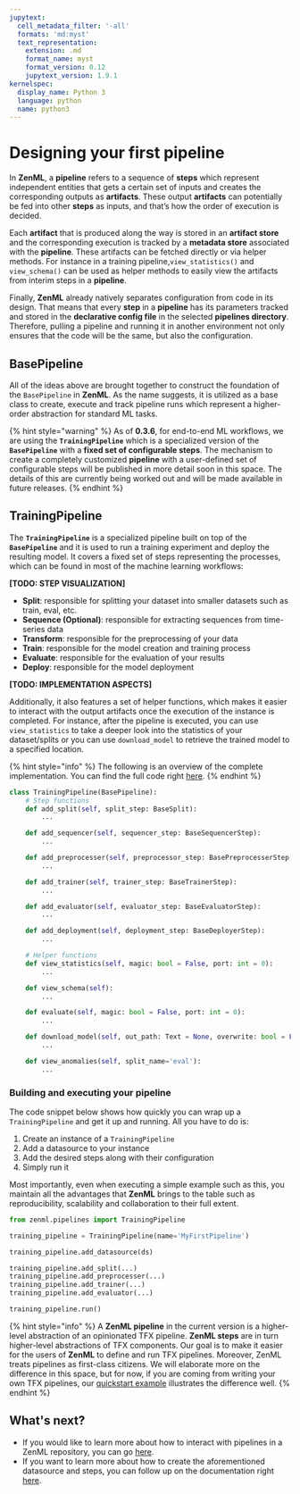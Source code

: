 ```yaml
---
jupytext:
  cell_metadata_filter: '-all'
  formats: 'md:myst'
  text_representation:
    extension: .md
    format_name: myst
    format_version: 0.12
    jupytext_version: 1.9.1
kernelspec:
  display_name: Python 3
  language: python
  name: python3
---
```


# Designing your first pipeline

In **ZenML**, a **pipeline** refers to a sequence of **steps** which represent independent entities that gets a certain set of inputs and creates the corresponding outputs as **artifacts**. These output **artifacts** can potentially be fed into other **steps** as inputs, and that’s how the order of execution is decided.

Each **artifact** that is produced along the way is stored in an **artifact store** and the corresponding execution is tracked by a **metadata store** associated with the **pipeline**. These artifacts can be fetched directly or via helper methods. For instance in a training pipeline,`view_statistics()` and `view_schema()` can be used as helper methods to easily view the artifacts from interim steps in a **pipeline**.

Finally, **ZenML** already natively separates configuration from code in its design. That means that every **step** in a **pipeline** has its parameters tracked and stored in the **declarative config file** in the selected **pipelines directory**. Therefore, pulling a pipeline and running it in another environment not only ensures that the code will be the same, but also the configuration.

## BasePipeline

All of the ideas above are brought together to construct the foundation of the `BasePipeline` in **ZenML**. As the name suggests, it is utilized as a base class to create, execute and track pipeline runs which represent a higher-order abstraction for standard ML tasks.

{% hint style="warning" %}
As of **0.3.6**, for end-to-end ML workflows, we are using the **`TrainingPipeline`** which is a specialized version of the **`BasePipeline`** with a **fixed set of configurable steps**. The mechanism to create a completely customized **pipeline** with a user-defined set of configurable steps will be published in more detail soon in this space. The details of this are currently being worked out and will be made available in future releases.
{% endhint %}

## TrainingPipeline

The **`TrainingPipeline`** is a specialized pipeline built on top of the **`BasePipeline`** and it is used to run a training experiment and deploy the resulting model. It covers a fixed set of steps representing the processes, which can be found in most of the machine learning workflows:

**\[TODO: STEP VISUALIZATION\]**

* **Split**: responsible for splitting your dataset into smaller datasets such as train, eval, etc.
* **Sequence \(Optional\)**: responsible for extracting sequences from time-series data
* **Transform**: responsible for the preprocessing of your data
* **Train**: responsible for the model creation and training process
* **Evaluate**: responsible for the evaluation of your results
* **Deploy**: responsible for the model deployment

**\[TODO: IMPLEMENTATION ASPECTS\]**

Additionally, it also features a set of helper functions, which makes it easier to interact with the output artifacts once the execution of the instance is completed. For instance, after the pipeline is executed, you can use `view_statistics` to take a deeper look into the statistics of your dataset/splits or you can use `download_model` to retrieve the trained model to a specified location.

{% hint style="info" %}
The following is an overview of the complete implementation. You can find the full code right [here](https://github.com/maiot-io/zenml/blob/main/zenml/pipelines/base_pipeline.py).
{% endhint %}

```python
class TrainingPipeline(BasePipeline):
    # Step functions
    def add_split(self, split_step: BaseSplit):
        ...

    def add_sequencer(self, sequencer_step: BaseSequencerStep):
        ...

    def add_preprocesser(self, preprocessor_step: BasePreprocesserStep):
        ...

    def add_trainer(self, trainer_step: BaseTrainerStep):
        ...

    def add_evaluator(self, evaluator_step: BaseEvaluatorStep):
        ...

    def add_deployment(self, deployment_step: BaseDeployerStep):
        ...

    # Helper functions
    def view_statistics(self, magic: bool = False, port: int = 0):
        ...

    def view_schema(self):
        ...

    def evaluate(self, magic: bool = False, port: int = 0):
        ...

    def download_model(self, out_path: Text = None, overwrite: bool = False):
        ...

    def view_anomalies(self, split_name='eval'):
        ...
```

### Building and executing your pipeline

The code snippet below shows how quickly you can wrap up a `TrainingPipeline` and get it up and running. All you have to do is: 

1. Create an instance of a `TrainingPipeline`
2. Add a datasource to your instance
3. Add the desired steps along with their configuration
4. Simply run it

Most importantly, even when executing a simple example such as this, you maintain all the advantages that **ZenML** brings to the table such as reproducibility, scalability and collaboration to their full extent.  

```python
from zenml.pipelines import TrainingPipeline

training_pipeline = TrainingPipeline(name='MyFirstPipeline')

training_pipeline.add_datasource(ds)

training_pipeline.add_split(...)
training_pipeline.add_preprocesser(...)
training_pipeline.add_trainer(...)
training_pipeline.add_evaluator(...)

training_pipeline.run()
```

{% hint style="info" %}
A **ZenML pipeline** in the current version is a higher-level abstraction of an opinionated TFX pipeline. **ZenML steps** are in turn higher-level abstractions of TFX components. Our goal is to make it easier for the users of **ZenML** to define and run TFX pipelines. Moreover, ZenML treats pipelines as first-class citizens. We will elaborate more on the difference in this space, but for now, if you are coming from writing your own TFX pipelines, our [quickstart example](https://github.com/maiot-io/zenml/tree/main/examples/quickstart) illustrates the difference well.
{% endhint %}

## What's next?

* If you would like to learn more about how to interact with pipelines in a ZenML repository, you can go [here](../advanced-guide/inspecting-all-pipelines.md).
* If you want to learn more about how to create the aforementioned datasource and steps, you can follow up on the documentation right [here](datasource.md).

